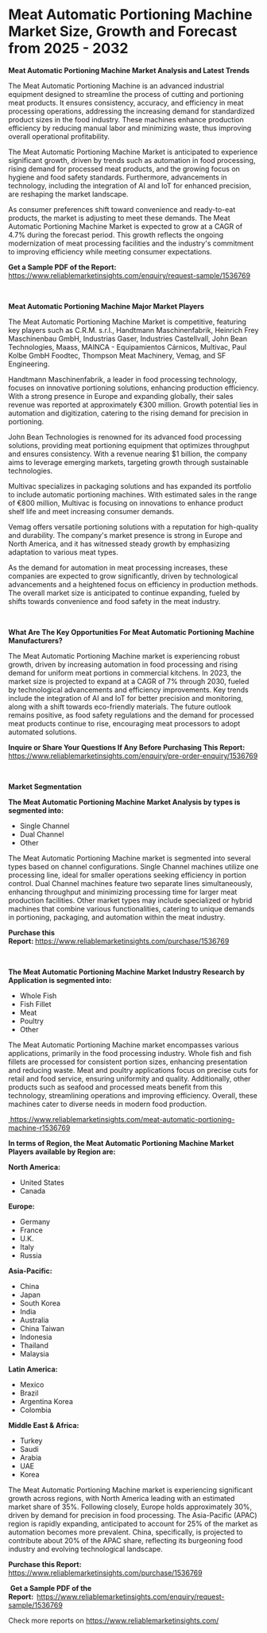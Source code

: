 <p><h1>Meat Automatic Portioning Machine Market Size, Growth and Forecast from 2025 - 2032</h1></p><p><strong>Meat Automatic Portioning Machine Market Analysis and Latest Trends</strong></p>
<p><p>The Meat Automatic Portioning Machine is an advanced industrial equipment designed to streamline the process of cutting and portioning meat products. It ensures consistency, accuracy, and efficiency in meat processing operations, addressing the increasing demand for standardized product sizes in the food industry. These machines enhance production efficiency by reducing manual labor and minimizing waste, thus improving overall operational profitability.</p><p>The Meat Automatic Portioning Machine Market is anticipated to experience significant growth, driven by trends such as automation in food processing, rising demand for processed meat products, and the growing focus on hygiene and food safety standards. Furthermore, advancements in technology, including the integration of AI and IoT for enhanced precision, are reshaping the market landscape.</p><p>As consumer preferences shift toward convenience and ready-to-eat products, the market is adjusting to meet these demands. The Meat Automatic Portioning Machine Market is expected to grow at a CAGR of 4.7% during the forecast period. This growth reflects the ongoing modernization of meat processing facilities and the industry's commitment to improving efficiency while meeting consumer expectations.</p></p>
<p><strong>Get a Sample PDF of the Report:&nbsp;</strong> <a href="https://www.reliablemarketinsights.com/enquiry/request-sample/1536769?utm_campaign=2179&utm_medium=2&utm_source=Github&utm_content=ia&utm_term=11042025&utm_id=meat-automatic-portioning-machine">https://www.reliablemarketinsights.com/enquiry/request-sample/1536769</a></p>
<p>&nbsp;</p>
<p><strong>Meat Automatic Portioning Machine Major Market Players</strong></p>
<p><p>The Meat Automatic Portioning Machine Market is competitive, featuring key players such as C.R.M. s.r.l., Handtmann Maschinenfabrik, Heinrich Frey Maschinenbau GmbH, Industrias Gaser, Industries Castellvall, John Bean Technologies, Maass, MAINCA - Equipamientos Cárnicos, Multivac, Paul Kolbe GmbH Foodtec, Thompson Meat Machinery, Vemag, and SF Engineering.</p><p>Handtmann Maschinenfabrik, a leader in food processing technology, focuses on innovative portioning solutions, enhancing production efficiency. With a strong presence in Europe and expanding globally, their sales revenue was reported at approximately €300 million. Growth potential lies in automation and digitization, catering to the rising demand for precision in portioning.</p><p>John Bean Technologies is renowned for its advanced food processing solutions, providing meat portioning equipment that optimizes throughput and ensures consistency. With a revenue nearing $1 billion, the company aims to leverage emerging markets, targeting growth through sustainable technologies.</p><p>Multivac specializes in packaging solutions and has expanded its portfolio to include automatic portioning machines. With estimated sales in the range of €800 million, Multivac is focusing on innovations to enhance product shelf life and meet increasing consumer demands.</p><p>Vemag offers versatile portioning solutions with a reputation for high-quality and durability. The company's market presence is strong in Europe and North America, and it has witnessed steady growth by emphasizing adaptation to various meat types.</p><p>As the demand for automation in meat processing increases, these companies are expected to grow significantly, driven by technological advancements and a heightened focus on efficiency in production methods. The overall market size is anticipated to continue expanding, fueled by shifts towards convenience and food safety in the meat industry.</p></p>
<p>&nbsp;</p>
<p><strong>What Are The Key Opportunities For Meat Automatic Portioning Machine Manufacturers?</strong></p>
<p><p>The Meat Automatic Portioning Machine market is experiencing robust growth, driven by increasing automation in food processing and rising demand for uniform meat portions in commercial kitchens. In 2023, the market size is projected to expand at a CAGR of 7% through 2030, fueled by technological advancements and efficiency improvements. Key trends include the integration of AI and IoT for better precision and monitoring, along with a shift towards eco-friendly materials. The future outlook remains positive, as food safety regulations and the demand for processed meat products continue to rise, encouraging meat processors to adopt automated solutions.</p></p>
<p><strong>Inquire or Share Your Questions If Any Before Purchasing This Report:</strong> <a href="https://www.reliablemarketinsights.com/enquiry/pre-order-enquiry/1536769?utm_campaign=2179&utm_medium=2&utm_source=Github&utm_content=ia&utm_term=11042025&utm_id=meat-automatic-portioning-machine">https://www.reliablemarketinsights.com/enquiry/pre-order-enquiry/1536769</a></p>
<p>&nbsp;</p>
<p><strong>Market Segmentation</strong></p>
<p><strong>The Meat Automatic Portioning Machine Market Analysis by types is segmented into:</strong></p>
<p><ul><li>Single Channel</li><li>Dual Channel</li><li>Other</li></ul></p>
<p><p>The Meat Automatic Portioning Machine market is segmented into several types based on channel configurations. Single Channel machines utilize one processing line, ideal for smaller operations seeking efficiency in portion control. Dual Channel machines feature two separate lines simultaneously, enhancing throughput and minimizing processing time for larger meat production facilities. Other market types may include specialized or hybrid machines that combine various functionalities, catering to unique demands in portioning, packaging, and automation within the meat industry.</p></p>
<p><strong>Purchase this Report:&nbsp;</strong><a href="https://www.reliablemarketinsights.com/purchase/1536769?utm_campaign=2179&utm_medium=2&utm_source=Github&utm_content=ia&utm_term=11042025&utm_id=meat-automatic-portioning-machine">https://www.reliablemarketinsights.com/purchase/1536769</a></p>
<p>&nbsp;</p>
<p><strong>The Meat Automatic Portioning Machine Market Industry Research by Application is segmented into:</strong></p>
<p><ul><li>Whole Fish</li><li>Fish Fillet</li><li>Meat</li><li>Poultry</li><li>Other</li></ul></p>
<p><p>The Meat Automatic Portioning Machine market encompasses various applications, primarily in the food processing industry. Whole fish and fish fillets are processed for consistent portion sizes, enhancing presentation and reducing waste. Meat and poultry applications focus on precise cuts for retail and food service, ensuring uniformity and quality. Additionally, other products such as seafood and processed meats benefit from this technology, streamlining operations and improving efficiency. Overall, these machines cater to diverse needs in modern food production.</p></p>
<p><a href="https://www.reliablemarketinsights.com/meat-automatic-portioning-machine-r1536769?utm_campaign=2179&utm_medium=2&utm_source=Github&utm_content=ia&utm_term=11042025&utm_id=meat-automatic-portioning-machine">&nbsp;https://www.reliablemarketinsights.com/meat-automatic-portioning-machine-r1536769</a></p>
<p><strong>In terms of Region, the Meat Automatic Portioning Machine Market Players available by Region are:</strong></p>
<p>
    <p> <strong> North America: </strong>
        <ul>
            <li>United States</li>
            <li>Canada</li>
        </ul>
        </p> 
    <p> <strong> Europe: </strong>
        <ul>
            <li>Germany</li>
            <li>France</li>
            <li>U.K.</li>
            <li>Italy</li>
            <li>Russia</li>
        </ul>
        </p> 
    <p> <strong> Asia-Pacific: </strong>
        <ul>
            <li>China</li>
            <li>Japan</li>
            <li>South Korea</li>
            <li>India</li>
            <li>Australia</li>
            <li>China Taiwan</li>
            <li>Indonesia</li>
            <li>Thailand</li>
            <li>Malaysia</li>
        </ul>
        </p> 
    <p> <strong> Latin America: </strong>
        <ul>
            <li>Mexico</li>
            <li>Brazil</li>
            <li>Argentina Korea</li>
            <li>Colombia</li>
        </ul>
        </p> 
    <p> <strong> Middle East & Africa: </strong>
        <ul>
            <li>Turkey</li>
            <li>Saudi</li>
            <li>Arabia</li>
            <li>UAE</li>
            <li>Korea</li>
        </ul>
    </p>
    </p>
<p><p>The Meat Automatic Portioning Machine market is experiencing significant growth across regions, with North America leading with an estimated market share of 35%. Following closely, Europe holds approximately 30%, driven by demand for precision in food processing. The Asia-Pacific (APAC) region is rapidly expanding, anticipated to account for 25% of the market as automation becomes more prevalent. China, specifically, is projected to contribute about 20% of the APAC share, reflecting its burgeoning food industry and evolving technological landscape.</p></p>
<p><strong>Purchase this Report: </strong><a href="https://www.reliablemarketinsights.com/purchase/1536769?utm_campaign=2179&utm_medium=2&utm_source=Github&utm_content=ia&utm_term=11042025&utm_id=meat-automatic-portioning-machine">https://www.reliablemarketinsights.com/purchase/1536769</a></p>
<p>&nbsp;<strong>Get a Sample PDF of the Report:&nbsp;&nbsp;</strong><a href="https://www.reliablemarketinsights.com/enquiry/request-sample/1536769?utm_campaign=2179&utm_medium=2&utm_source=Github&utm_content=ia&utm_term=11042025&utm_id=meat-automatic-portioning-machine">https://www.reliablemarketinsights.com/enquiry/request-sample/1536769</a></p>
<p><strong></strong></p>
<p>Check more reports on <a href="https://www.reliablemarketinsights.com/?utm_campaign=2179&utm_medium=2&utm_source=Github&utm_content=ia&utm_term=11042025&utm_id=meat-automatic-portioning-machine">https://www.reliablemarketinsights.com/</a></p>